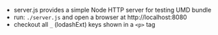 - server.js provides a simple Node HTTP server for testing UMD bundle
- run: `./server.js` and open a browser at http://localhost:8080
- checkout all `_` (lodashExt) keys shown in a `<p>` tag
